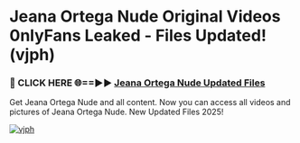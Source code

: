 # Jeana Ortega Nude Original Videos 0nlyFans Leaked - Files Updated! (vjph)

<h3>🔴 CLICK HERE 🌐==►► <a href="https://tinyurl.com/52m3yx9h" rel="nofollow">Jeana Ortega Nude Updated Files</a></h3>

Get Jeana Ortega Nude and all content. Now you can access all videos and pictures of Jeana Ortega Nude. New Updated Files 2025!

[![vjph](https://i.imgur.com/TnHtlc8.gif)](https://tinyurl.com/52m3yx9h)
